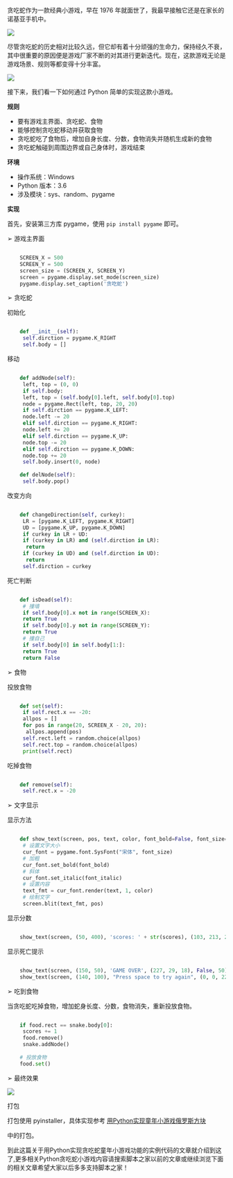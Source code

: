 贪吃蛇作为一款经典小游戏，早在 1976 年就面世了，我最早接触它还是在家长的诺基亚手机中。

![](https://img.jbzj.com/file_images/article/202012/2020120710294855.gif)

尽管贪吃蛇的历史相对比较久远，但它却有着十分顽强的生命力，保持经久不衰，其中很重要的原因便是游戏厂家不断的对其进行更新迭代。现在，这款游戏无论是游戏场景、规则等都变得十分丰富。

![](https://img.jbzj.com/file_images/article/202012/2020120710294856.gif)

接下来，我们看一下如何通过 Python 简单的实现这款小游戏。

**规则**

  * 要有游戏主界面、贪吃蛇、食物 
  * 能够控制贪吃蛇移动并获取食物 
  * 贪吃蛇吃了食物后，增加自身长度、分数，食物消失并随机生成新的食物 
  * 贪吃蛇触碰到周围边界或自己身体时，游戏结束 

**环境**

  * 操作系统：Windows 
  * Python 版本：3.6 
  * 涉及模块：sys、random、pygame 

**实现**

首先，安装第三方库 pygame，使用 ` pip install pygame ` 即可。

➢ 游戏主界面

```python

    SCREEN_X = 500
    SCREEN_Y = 500
    screen_size = (SCREEN_X, SCREEN_Y)
    screen = pygame.display.set_mode(screen_size)
    pygame.display.set_caption('贪吃蛇')
```

➢ 贪吃蛇

初始化

```python

    def __init__(self):
     self.dirction = pygame.K_RIGHT
     self.body = []
```

移动

```python

    def addNode(self):
     left, top = (0, 0)
     if self.body:
     left, top = (self.body[0].left, self.body[0].top)
     node = pygame.Rect(left, top, 20, 20)
     if self.dirction == pygame.K_LEFT:
     node.left -= 20
     elif self.dirction == pygame.K_RIGHT:
     node.left += 20
     elif self.dirction == pygame.K_UP:
     node.top -= 20
     elif self.dirction == pygame.K_DOWN:
     node.top += 20
     self.body.insert(0, node)
    
    def delNode(self):
     self.body.pop()
```

改变方向

```python

    def changeDirection(self, curkey):
     LR = [pygame.K_LEFT, pygame.K_RIGHT]
     UD = [pygame.K_UP, pygame.K_DOWN]
     if curkey in LR + UD:
     if (curkey in LR) and (self.dirction in LR):
      return
     if (curkey in UD) and (self.dirction in UD):
      return
     self.dirction = curkey
```

死亡判断

```python

    def isDead(self):
     # 撞墙
     if self.body[0].x not in range(SCREEN_X):
     return True
     if self.body[0].y not in range(SCREEN_Y):
     return True
     # 撞自己
     if self.body[0] in self.body[1:]:
     return True
     return False
```

➢ 食物

投放食物

```python

    def set(self):
     if self.rect.x == -20:
     allpos = []
     for pos in range(20, SCREEN_X - 20, 20):
      allpos.append(pos)
     self.rect.left = random.choice(allpos)
     self.rect.top = random.choice(allpos)
     print(self.rect)
```

吃掉食物

```python

    def remove(self):
     self.rect.x = -20
```

➢ 文字显示

显示方法

```python

    def show_text(screen, pos, text, color, font_bold=False, font_size=30, font_italic=False):
     # 设置文字大小
     cur_font = pygame.font.SysFont("宋体", font_size)
     # 加粗
     cur_font.set_bold(font_bold)
     # 斜体
     cur_font.set_italic(font_italic)
     # 设置内容
     text_fmt = cur_font.render(text, 1, color)
     # 绘制文字
     screen.blit(text_fmt, pos)
```

显示分数

```python

    show_text(screen, (50, 400), 'scores: ' + str(scores), (103, 213, 213))
```

显示死亡提示

```python

    show_text(screen, (150, 50), 'GAME OVER', (227, 29, 18), False, 50)
    show_text(screen, (140, 100), "Press space to try again", (0, 0, 22), False, 30)
```

➢ 吃到食物

当贪吃蛇吃掉食物，增加蛇身长度、分数，食物消失，重新投放食物。

```python

    if food.rect == snake.body[0]:
     scores += 1
     food.remove()
     snake.addNode()
    
    # 投放食物
    food.set()
```

➢ 最终效果

![](https://img.jbzj.com/file_images/article/202012/2020120710294857.gif)

打包

打包使用 pyinstaller，具体实现参考 [ 用Python实现童年小游戏俄罗斯方块
](https://www.jb51.net/article/185392.htm)

中的打包。

到此这篇关于用Python实现贪吃蛇童年小游戏功能的实例代码的文章就介绍到这了,更多相关Python贪吃蛇小游戏内容请搜索脚本之家以前的文章或继续浏览下面的相关文章希望大家以后多多支持脚本之家！

